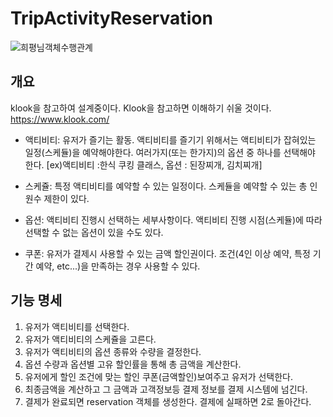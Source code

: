 # TripActivityReservation
![희평님객체수행관계](https://user-images.githubusercontent.com/48075848/105629063-25ee4b80-5e84-11eb-8b5e-aaf97c23302f.jpg)

## 개요
klook을 참고하여 설계중이다. Klook을 참고하면 이해하기 쉬울 것이다. https://www.klook.com/

- 액티비티: 유저가 즐기는 활동. 액티비티를 즐기기 위해서는 액티비티가 잡혀있는 일정(스케듈)을 예약해야한다. 여러가지(또는 한가지)의 옵션 중 하나를 선택해야 한다. [ex)액티비티 :한식 쿠킹 클래스, 옵션 : 된장찌개, 김치찌개]

- 스케쥴: 특정 액티비티를 예약할 수 있는 일정이다. 스케듈을 예약할 수 있는 총 인원수 제한이 있다.

- 옵션: 액티비티 진행시 선택하는 세부사항이다. 액티비티 진행 시점(스케듈)에 따라 선택할 수 없는 옵션이 있을 수도 있다.

- 쿠폰: 유저가 결제시 사용할 수 있는 금액 할인권이다. 조건(4인 이상 예약, 특정 기간 예약, etc...)을 만족하는 경우 사용할 수 있다.

## 기능 명세

1. 유저가 액티비티를 선택한다.
2. 유저가 액티비티의 스케쥴을 고른다.
3. 유저가 액티비티의 옵션 종류와 수량을 결정한다.
4. 옵션 수량과 옵션별 고유 할인률을 통해 총 금액을 계산한다.
5. 유저에게 할인 조건에 맞는 할인 쿠폰(금액할인)보여주고 유저가 선택한다.
6. 최종금액을 계산하고 그 금액과 고객정보등 결제 정보를 결제 시스템에 넘긴다.
7. 결제가 완료되면 reservation 객체를 생성한다. 결제에 실패하면 2로 돌아간다.

